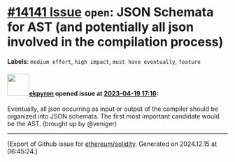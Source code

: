# [\#14141 Issue](https://github.com/ethereum/solidity/issues/14141) `open`: JSON Schemata for AST (and potentially all json involved in the compilation process)
**Labels**: `medium effort`, `high impact`, `must have eventually`, `feature`


#### <img src="https://avatars.githubusercontent.com/u/1347491?v=4" width="50">[ekpyron](https://github.com/ekpyron) opened issue at [2023-04-19 17:16](https://github.com/ethereum/solidity/issues/14141):

Eventually, all json occurring as input or output of the compiler should be organized into JSON schemata.
The first most important candidate would be the AST.
(brought up by @veniger)




-------------------------------------------------------------------------------



[Export of Github issue for [ethereum/solidity](https://github.com/ethereum/solidity). Generated on 2024.12.15 at 06:45:24.]
